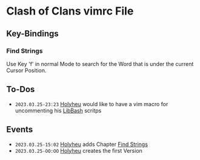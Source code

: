 # Clash of Clans vimrc File

## Key-Bindings

### Find Strings

Use Key 'f' in normal Mode to search for the Word that is under the current Cursor Position.

## To-Dos

- ```2023.03.25-23:23``` [Holyheu](4.md) would like to have a vim macro for uncommenting his [LibBash](16.md) scritps


## Events

- ```2023.03.25-15:02``` [Holyheu](4.md) adds Chapter [Find Strings](#find-strings)
- ```2023.03.25-OO:OO``` [Holyheu](4.md) creates the first Version
